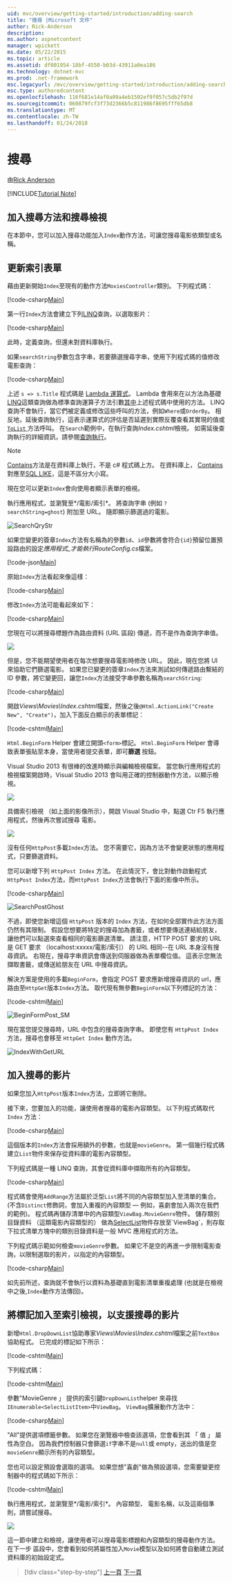 ```yaml
---
uid: mvc/overview/getting-started/introduction/adding-search
title: "搜尋 |Microsoft 文件"
author: Rick-Anderson
description: 
ms.author: aspnetcontent
manager: wpickett
ms.date: 05/22/2015
ms.topic: article
ms.assetid: df001954-18bf-4550-b03d-43911a0ea186
ms.technology: dotnet-mvc
ms.prod: .net-framework
msc.legacyurl: /mvc/overview/getting-started/introduction/adding-search
msc.type: authoredcontent
ms.openlocfilehash: 116f681e14af0a09a4eb1502ef9f057c5db2f97d
ms.sourcegitcommit: 060879fcf3f73d2366b5c811986f8695fff65db8
ms.translationtype: MT
ms.contentlocale: zh-TW
ms.lasthandoff: 01/24/2018
---
```

<a name="search"></a>搜尋
====================
由[Rick Anderson](https://github.com/Rick-Anderson)

[!INCLUDE[Tutorial Note](sample/code-location.md)]

## <a name="adding-a-search-method-and-search-view"></a>加入搜尋方法和搜尋檢視

在本節中，您可以加入搜尋功能加入`Index`動作方法，可讓您搜尋電影依類型或名稱。

## <a name="updating-the-index-form"></a>更新索引表單

藉由更新開始`Index`至現有的動作方法`MoviesController`類別。 下列程式碼：

[!code-csharp[Main](adding-search/samples/sample1.cs?highlight=1,6-9)]

第一行`Index`方法會建立下列[LINQ](https://msdn.microsoft.com/library/bb397926.aspx)查詢，以選取影片：

[!code-csharp[Main](adding-search/samples/sample2.cs)]

此時，定義查詢，但還未對資料庫執行。

如果`searchString`參數包含字串，若要篩選搜尋字串，使用下列程式碼的值修改電影查詢：

[!code-csharp[Main](adding-search/samples/sample3.cs)]

上述 `s => s.Title` 程式碼是 [Lambda 運算式](https://msdn.microsoft.com/library/bb397687.aspx)。 Lambda 會用來在以方法為基礎[LINQ](https://msdn.microsoft.com/library/bb397926.aspx)這類查詢做為標準查詢運算子方法引數[其中](https://msdn.microsoft.com/library/system.linq.enumerable.where.aspx)上述程式碼中使用的方法。 LINQ 查詢不會執行，當它們被定義或修改這些呼叫的方法，例如`Where`或`OrderBy`。 相反地，延後查詢執行，這表示運算式的評估是否延遲到實際反覆查看其實現的值或[ `ToList` ](https://msdn.microsoft.com/library/bb342261.aspx)方法呼叫。 在`Search`範例中，在執行查詢*Index.cshtml*檢視。 如需延後查詢執行的詳細資訊，請參閱[查詢執行](https://msdn.microsoft.com/library/bb738633.aspx)。

> [!NOTE]
> [Contains](https://msdn.microsoft.com/library/bb155125.aspx)方法是在資料庫上執行，不是 c# 程式碼上方。 在資料庫上， [Contains](https://msdn.microsoft.com/library/bb155125.aspx)對應至[SQL LIKE](https://msdn.microsoft.com/library/ms179859.aspx)，這是不區分大小寫。

現在您可以更新`Index`會向使用者顯示表單的檢視。

執行應用程式，並瀏覽至*/電影/索引*。 將查詢字串 (例如 `?searchString=ghost`) 附加至 URL。 隨即顯示篩選過的電影。

![SearchQryStr](adding-search/_static/image1.png)

如果您變更的簽章`Index`方法有名稱為的參數`id`、`id`參數將會符合`{id}`預留位置預設路由的設定*應用程式\_才能執行RouteConfig.cs*檔案。

[!code-json[Main](adding-search/samples/sample4.json)]

原始`Index`方法看起來像這樣：

[!code-csharp[Main](adding-search/samples/sample5.cs)]

修改`Index`方法可能看起來如下：

[!code-csharp[Main](adding-search/samples/sample6.cs?highlight=1,3)]

您現在可以將搜尋標題作為路由資料 (URL 區段) 傳遞，而不是作為查詢字串值。

![](adding-search/_static/image2.png)

但是，您不能期望使用者在每次想要搜尋電影時修改 URL。 因此，現在您將 UI 來協助它們篩選電影。 如果您已變更的簽章`Index`方法來測試如何傳遞路由繫結的 ID 參數，將它變更回，讓您`Index`方法接受字串參數名稱為`searchString`:

[!code-csharp[Main](adding-search/samples/sample7.cs)]

開啟*Views\Movies\Index.cshtml*檔案，然後之後`@Html.ActionLink("Create New", "Create")`，加入下面反白顯示的表單標記：

[!code-cshtml[Main](adding-search/samples/sample8.cshtml?highlight=12-15)]

`Html.BeginForm` Helper 會建立開頭`<form>`標記。 `Html.BeginForm` Helper 會導致表單張貼至本身，當使用者提交表單，即可**篩選** 按鈕。

Visual Studio 2013 有很棒的改進時顯示與編輯檢視檔案。 當您執行應用程式的檢視檔案開啟時，Visual Studio 2013 會叫用正確的控制器動作方法，以顯示檢視。

![](adding-search/_static/image3.png)

具備索引檢視 （如上面的影像所示），開啟 Visual Studio 中，點選 Ctr F5 執行應用程式，然後再次嘗試搜尋 電影。

![](adding-search/_static/image4.png)

沒有任何`HttpPost`多載`Index`方法。 您不需要它，因為方法不會變更狀態的應用程式，只要篩選資料。

您可以新增下列 `HttpPost Index` 方法。 在此情況下，會比對動作啟動程式`HttpPost Index`方法，而`HttpPost Index`方法會執行下面的影像中所示。

[!code-csharp[Main](adding-search/samples/sample9.cs)]

![SearchPostGhost](adding-search/_static/image5.png)

不過，即使您新增這個 `HttpPost` 版本的 `Index` 方法，在如何全部實作此方法方面仍然有其限制。 假設您想要將特定的搜尋加為書籤，或者想要傳送連結給朋友，讓他們可以點選來查看相同的電影篩選清單。 請注意，HTTP POST 要求的 URL 是 GET 要求 （localhost:xxxxx/電影/索引） 的 URL 相同--在 URL 本身沒有搜尋資訊。 右現在，搜尋字串資訊會傳送到伺服器做為表單欄位值。 這表示您無法擷取書籤，或傳送給朋友在 URL 中搜尋資訊。

解決方案是使用的多載`BeginForm`，會指定 POST 要求應新增搜尋資訊的 url，應路由至`HttpGet`版本`Index`方法。 取代現有無參數`BeginForm`以下列標記的方法：

[!code-cshtml[Main](adding-search/samples/sample10.cshtml)]

![BeginFormPost_SM](adding-search/_static/image6.png)

現在當您提交搜尋時，URL 中包含的搜尋查詢字串。 即使您有 `HttpPost Index` 方法，搜尋也會移至 `HttpGet Index` 動作方法。

![IndexWithGetURL](adding-search/_static/image7.png)

## <a name="adding-search-by-genre"></a>加入搜尋的影片

如果您加入`HttpPost`版本`Index`方法，立即將它刪除。

接下來，您要加入的功能，讓使用者搜尋的電影內容類型。 以下列程式碼取代 `Index` 方法：

[!code-csharp[Main](adding-search/samples/sample11.cs)]

這個版本的`Index`方法會採用額外的參數，也就是`movieGenre`。 第一個幾行程式碼建立`List`物件來保存從資料庫的電影內容類型。

下列程式碼是一種 LINQ 查詢，其會從資料庫中擷取所有的內容類型。

[!code-csharp[Main](adding-search/samples/sample12.cs)]

程式碼會使用`AddRange`方法屬於泛型`List`將不同的內容類型加入至清單的集合。 (不含`Distinct`修飾詞，會加入重複的內容類型 — 例如，喜劇會加入兩次在我們的範例)。 程式碼再儲存清單中的內容類型`ViewBag.MovieGenre`物件。 儲存類別目錄資料 （這類電影內容類型的） 做為[SelectList](https://msdn.microsoft.cus/library/system.web.mvc.selectlist(v=vs.108).aspx)物件存放至`ViewBag`，則存取下拉式清單方塊中的類別目錄資料是一般 MVC 應用程式的方法。

下列程式碼示範如何檢查`movieGenre`參數。 如果它不是空的再進一步限制電影查詢，以限制選取的影片，以指定的內容類型。

[!code-csharp[Main](adding-search/samples/sample13.cs)]

如先前所述，查詢就不會執行以資料為基礎直到電影清單重複處理 (也就是在檢視中之後,`Index`動作方法傳回)。

## <a name="adding-markup-to-the-index-view-to-support-search-by-genre"></a>將標記加入至索引檢視，以支援搜尋的影片

新增`Html.DropDownList`協助專家*Views\Movies\Index.cshtml*檔案之前`TextBox`協助程式。 已完成的標記如下所示：

[!code-cshtml[Main](adding-search/samples/sample14.cshtml?highlight=11)]

下列程式碼：

[!code-cshtml[Main](adding-search/samples/sample15.cshtml)]

參數"MovieGenre 」 提供的索引鍵`DropDownList`helper 來尋找`IEnumerable<SelectListItem>`中`ViewBag`。 `ViewBag`擴展動作方法中：

[!code-csharp[Main](adding-search/samples/sample16.cs?highlight=10)]

"All"提供選項標籤參數。 如果您在瀏覽器中檢查該選項，您會看到其 「 值 」 屬性為空白。 因為我們控制器只會篩選`if`字串不是`null`或 empty，送出的值是空`movieGenre`顯示所有的內容類型。

您也可以設定預設會選取的選項。 如果您想"喜劇"做為預設選項，您需要變更控制器中的程式碼如下所示：

[!code-cshtml[Main](adding-search/samples/sample17.cshtml)]

執行應用程式，並瀏覽至*/電影/索引*。 內容類型、 電影名稱，以及這兩個準則，請嘗試搜尋。

![](adding-search/_static/image8.png)

這一節中建立和檢視，讓使用者可以搜尋電影標題和內容類型的搜尋動作方法。 在下一步 區段中，您會看到如何將屬性加入`Movie`模型以及如何將會自動建立測試資料庫的初始設定式。

>[!div class="step-by-step"]
[上一頁](examining-the-edit-methods-and-edit-view.md)
[下一頁](adding-a-new-field.md)
